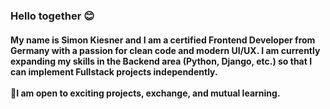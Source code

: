 <h3 align="left">Hello together 😊</h3><h4 align="self"> My name is Simon Kiesner and I am a certified Frontend Developer from Germany with a passion for clean code and modern UI/UX. I am currently expanding my skills in the Backend area (Python, Django, etc.) so that I can implement Fullstack projects independently.<br><br>🤝I am open to exciting projects, exchange, and mutual learning.</h4>
